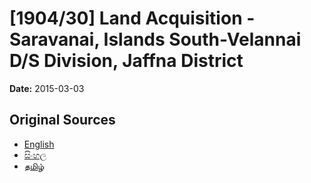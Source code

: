 # [1904/30] Land Acquisition - Saravanai, Islands South-Velannai D/S Division,  Jaffna District

**Date:** 2015-03-03

## Original Sources

- [English](https://documents.gov.lk/view/extra-gazettes/2015/3/1904-30_E.pdf)
- [සිංහල](https://documents.gov.lk/view/extra-gazettes/2015/3/1904-30_S.pdf)
- [தமிழ்](https://documents.gov.lk/view/extra-gazettes/2015/3/1904-30_T.pdf)

